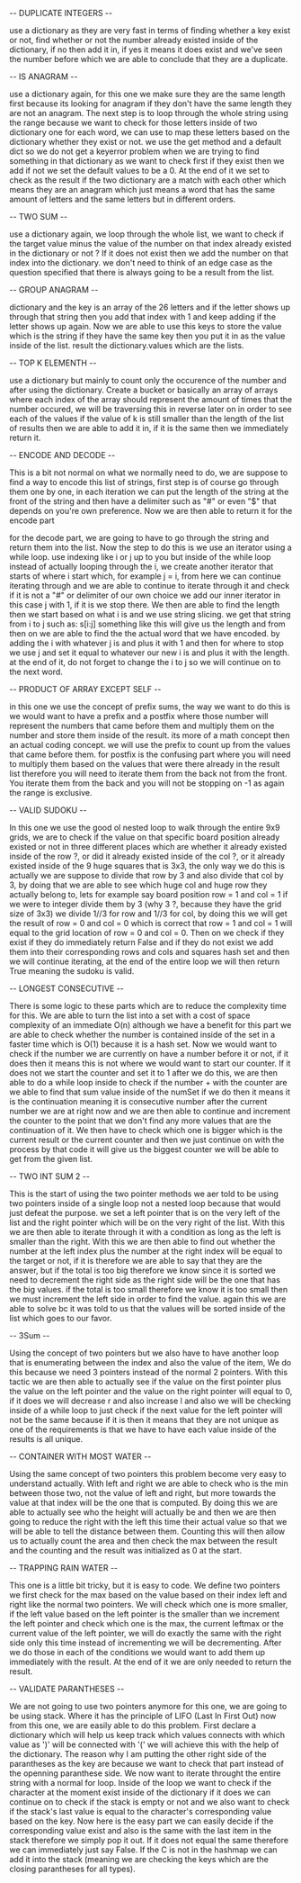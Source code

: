 -- DUPLICATE INTEGERS --

use a dictionary as they are very fast in terms of finding whether a key exist or not, find whether or not the number already existed inside of the dictionary, if no then add it in, if yes it means it does exist and we've seen the number before which we are able to conclude that they are a duplicate.

-- IS ANAGRAM --

use a dictionary again, for this one we make sure they are the same length first because its looking for anagram if they don't have the same length they are not an anagram. The next step is to loop through the whole string using the range because we want to check for those letters inside of two dictionary one for each word, we can use to map these letters based on the dictionary whether they exist or not. we use the get method and a default dict so we do not get a keyerror problem when we are trying to find something in that dictionary as we want to check first if they exist then we add if not we set the default values to be a 0. At the end of it we set to check as the result if the two dictionary are a match with each other which means they are an anagram which just means a word that has the same amount of letters and the same letters but in different orders.

-- TWO SUM -- 

use a dictionary again, we loop through the whole list, we want to check if the target value minus the value of the number on that index already existed in the dictionary or not ? If it does not exist then we add the number on that index into the dictionary. we don't need to think of an edge case as the question specified that there is always going to be a result from the list.

-- GROUP ANAGRAM --

dictionary and the key is an array of the 26 letters and if the letter shows up through that string then you add that index with 1 and keep adding if the letter shows up again. Now we are able to use this keys to store the value which is the string if they have the same key then you put it in as the value inside of the list. result the dictionary.values which are the lists.

-- TOP K ELEMENTH --

use a dictionary but mainly to count only the occurence of the number and after using the dictionary. Create a bucket or basically an array of arrays where each index of the array should represent the amount of times that the number occured, we will be traversing this in reverse later on in order to see each of the values if the value of k is still smaller than the length of the list of results then we are able to add it in, if it is the same then we immediately return it.

-- ENCODE AND DECODE -- 

This is a bit not normal on what we normally need to do, we are suppose to find a way to encode this list of strings, first step is of course go through them one by one, in each iteration we can put the length of the string at the front of the string and then have a delimiter such as "#" or even "$" that depends on you're own preference. Now we are then able to return it for the encode part

for the decode part, we are going to have to go through the string and return them into the list. Now the step to do this is we use an iterator using a while loop. use indexing like i or j up to you but inside of the while loop instead of actually looping through the i, we create another iterator that starts of where i start which, for example j = i, from here we can continue iterating through and we are able to continue to iterate through it and check if it is not a "#" or delimiter of our own choice we add our inner iterator in this case j with 1, if it is we stop there. We then are able to find the length then we start based on what i is and we use string slicing. we get that string from i to j such as: s[i:j] something like this will give us the length and from then on we are able to find the the actual word that we have encoded. by adding the i with whatever j is and plus it with 1 and then for where to stop we use j and set it equal to whatever our new i is and plus it with the length. at the end of it, do not forget to change the i to j so we will continue on to the next word.

-- PRODUCT OF ARRAY EXCEPT SELF -- 

in this one we use the concept of prefix sums, the way we want to do this is we would want to have a prefix and a postfix where those number will represent the numbers that came before them and multiply them on the number and store them inside of the result. its more of a math concept then an actual coding concept. we will use the prefix to count up from the values that came before them. for postfix is the confusing part where you will need to multiply them based on the values that were there already in the result list therefore you will need to iterate them from the back not from the front. You iterate them from the back and you will not be stopping on -1 as again the range is exclusive. 

-- VALID SUDOKU -- 

In this one we use the good ol nested loop to walk through the entire 9x9 grids, we are to check if the value on that specific board position already existed or not in three different places which are whether it already existed inside of the row ?, or did it already existed inside of the col ?, or it already existed inside of the 9 huge squares that is 3x3, the only way we do this is actually we are suppose to divide that row by 3 and also divide that col by 3, by doing that we are able to see which huge col and huge row they actually belong to, lets for example say board position row = 1 and col = 1 if we were to integer divide them by 3 (why 3 ?, because they have the grid size of 3x3) we divide 1//3 for row and 1//3 for col, by doing this we will get the result of row = 0 and col = 0 which is correct that row = 1 and col = 1 will equal to the grid location of row = 0 and col = 0. Then on we check if they exist if they do immediately return False and if they do not exist we add them into their corresponding rows and cols and squares hash set and then we will continue iterating, at the end of the entire loop we will then return True meaning the sudoku is valid.

-- LONGEST CONSECUTIVE -- 

There is some logic to these parts which are to reduce the complexity time for this. We are able to turn the list into a set with a cost of space complexity of an immediate O(n) although we have a benefit for this part we are able to check whether the number is contained inside of the set in a faster time which is O(1) because it is a hash set. Now we would want to check if the number we are currently on have a number before it or not, if it does then it means this is not where we would want to start our counter. If it does not we start the counter and set it to 1 after we do this, we are then able to do a while loop inside to check if the number + with the counter are we able to find that sum value inside of the numSet if we do then it means it is the continuation meaning it is consecutive number after the current number we are at right now and we are then able to continue and increment the counter to the point that we don't find any more values that are the continuation of it. We then have to check which one is bigger which is the current result or the current counter and then we just continue on with the process by that code it will give us the biggest counter we will be able to get from the given list.

-- TWO INT SUM 2 -- 

This is the start of using the two pointer methods we aer told to be using two pointers inside of a single loop not a nested loop because that would just defeat the purpose. we set a left pointer that is on the very left of the list and the right pointer which will be on the very right of the list. With this we are then able to iterate through it with a condition as long as the left is smaller than the right. With this we are then able to find out whether the number at the left index plus the number at the right index will be equal to the target or not, if it is therefore we are able to say that they are the answer, but if the total is too big therefore we know since it is sorted we need to decrement the right side as the right side will be the one that has the big values. if the total is too small therefore we know it is too small then we must increment the left side in order to find the value. again this we are able to solve bc it was told to us that the values will be sorted inside of the list which goes to our favor.

-- 3Sum -- 

Using the concept of two pointers but we also have to have another loop that is enumerating between the index and also the value of the item, We do this because we need 3 pointers instead of the normal 2 pointers. With this tactic we are then able to actually see if the value on the first pointer plus the value on the left pointer and the value on the right pointer will equal to 0, if it does we will decrease r and also increase l and also we will be checking inside of a while loop to just check if the next value for the left pointer will not be the same because if it is then it means that they are not unique as one of the requirements is that we have to have each value inside of the results is all unique.

-- CONTAINER WITH MOST WATER -- 

Using the same concept of two pointers this problem become very easy to understand actually. With left and right we are able to check who is the min between those two, not the value of left and right, but more towards the value at that index will be the one that is computed. By doing this we are able to actually see who the height will actually be and then we are then going to reduce the right with the left this time their actual value so that we will be able to tell the distance between them. Counting this will then allow us to actually count the area and then check the max between the result and the counting and the result was initialized as 0 at the start.

-- TRAPPING RAIN WATER -- 

This one is a little bit tricky, but it is easy to code. We define two pointers we first check for the max based on the value based on their index left and right like the normal two pointers. We will check which one is more smaller, if the left value based on the left pointer is the smaller than we increment the left pointer and check which one is the max, the current leftmax or the current value of the left pointer, we will do exactly the same with the right side only this time instead of incrementing we will be decrementing. After we do those in each of the conditions we would want to add them up immediately with the result. At the end of it we are only needed to return the result.

-- VALIDATE PARANTHESES -- 

We are not going to use two pointers anymore for this one, we are going to be using stack. Where it has the principle of LIFO (Last In First Out) now from this one, we are easily able to do this problem. First declare a dictionary which will help us keep track which values connects with which value as ')' will be connected with '(' we will achieve this with the help of the dictionary. The reason why I am putting the other right side of the parantheses as the key are because we want to check that part instead of the openning paranthese side. We now want to iterate throught the entire string with a normal for loop. Inside of the loop we want to check if the character at the moment exist inside of the dictionary if it does we can continue on to check if the stack is empty or not and we also want to check if the stack's last value is equal to the character's corresponding value based on the key. Now here is the easy part we can easily decide if the corresponding value exist and also is the same with the last item in the stack therefore we simply pop it out. If it does not equal the same therefore we can immediately just say False. If the C is not in the hashmap we can add it into the stack (meaning we are checking the keys which are the closing parantheses for all types).